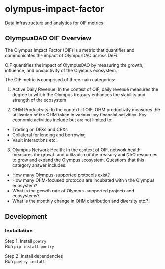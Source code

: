 # olympus-impact-factor
Data infrastructure and analytics for OIF metrics 

## OlympusDAO OIF Overview

The Olympus Impact Factor (OIF) is a metric that quantifies and communicates the impact of OlympusDAO across DeFi. 

OIF quantifies the impact of OlympusDAO by measuring the growth, influence, and productivity of the Olympus ecosystem. 

The OIF metric is comprised of three main categories: 

1. Active Daily Revenue: In the context of OIF, daily revenue measures the degree to which the Olympus treasury enhances the stability and strength of the ecosystem

2. OHM Productivity: In the context of OIF, OHM productivity measures the utilization of the OHM token in various key financial activities. Key economic activities include but are not limited to:

- Trading on DEXs and CEXs
- Collateral for lending and borrowing
- Vault interactions etc.  

3. Olympus Network Health: In the context of OIF, network health measures the growth and utilization of the treasury and DAO resources to grow and expand the Olympus ecosystem. Questions that this category answer includes:

- How many Olympus-supported protocols exist?
- How many OHM-focused protocols are incubated within the Olympus ecosystem?
- What is the growth rate of Olympus-supported projects and ecosystems?
- What is the monthly change in OHM distribution and diversity etc.?

## Development
### Installation
Step 1. Install `poetry`<br>
Run `pip install poetry`

Step 2. Install dependencies<br>
Run `poetry install`